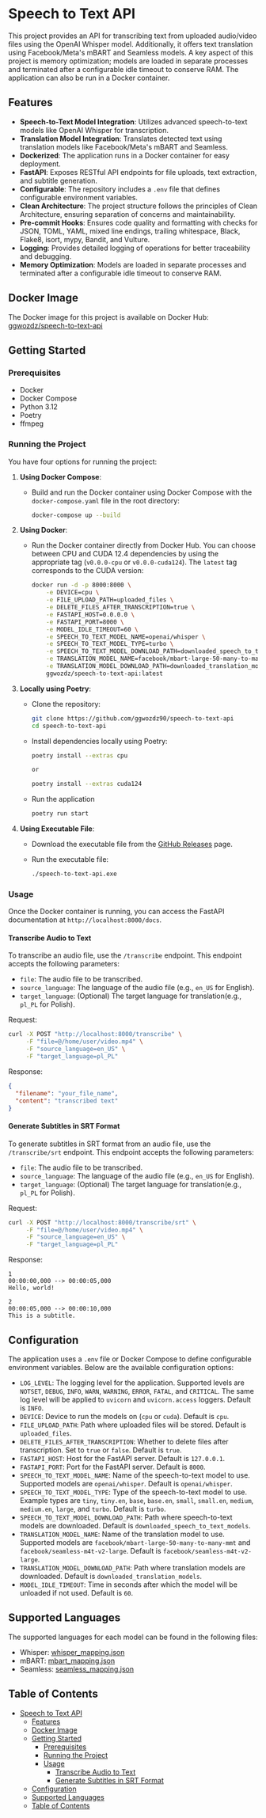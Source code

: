 # Speech to Text API

This project provides an API for transcribing text from uploaded audio/video files using the OpenAI Whisper model. Additionally, it offers text translation using Facebook/Meta's mBART and Seamless models. A key aspect of this project is memory optimization; models are loaded in separate processes and terminated after a configurable idle timeout to conserve RAM. The application can also be run in a Docker container.

## Features

- **Speech-to-Text Model Integration**: Utilizes advanced speech-to-text models like OpenAI Whisper for transcription.
- **Translation Model Integration**: Translates detected text using translation models like Facebook/Meta's mBART and Seamless.
- **Dockerized**: The application runs in a Docker container for easy deployment.
- **FastAPI**: Exposes RESTful API endpoints for file uploads, text extraction, and subtitle generation.
- **Configurable**: The repository includes a `.env` file that defines configurable environment variables.
- **Clean Architecture**: The project structure follows the principles of Clean Architecture, ensuring separation of concerns and maintainability.
- **Pre-commit Hooks**: Ensures code quality and formatting with checks for JSON, TOML, YAML, mixed line endings, trailing whitespace, Black, Flake8, isort, mypy, Bandit, and Vulture.
- **Logging**: Provides detailed logging of operations for better traceability and debugging.
- **Memory Optimization**: Models are loaded in separate processes and terminated after a configurable idle timeout to conserve RAM.

## Docker Image

The Docker image for this project is available on Docker Hub: [ggwozdz/speech-to-text-api](https://hub.docker.com/r/ggwozdz/speech-to-text-api)

## Getting Started

### Prerequisites

- Docker
- Docker Compose
- Python 3.12
- Poetry
- ffmpeg

### Running the Project

You have four options for running the project:

1. **Using Docker Compose**:
    - Build and run the Docker container using Docker Compose with the `docker-compose.yaml` file in the root directory:

        ```sh
        docker-compose up --build
        ```

2. **Using Docker**:
    - Run the Docker container directly from Docker Hub. You can choose between CPU and CUDA 12.4 dependencies by using the appropriate tag (`v0.0.0-cpu` or `v0.0.0-cuda124`). The `latest` tag corresponds to the CUDA version:

        ```sh
        docker run -d -p 8000:8000 \
            -e DEVICE=cpu \
            -e FILE_UPLOAD_PATH=uploaded_files \
            -e DELETE_FILES_AFTER_TRANSCRIPTION=true \
            -e FASTAPI_HOST=0.0.0.0 \
            -e FASTAPI_PORT=8000 \
            -e MODEL_IDLE_TIMEOUT=60 \
            -e SPEECH_TO_TEXT_MODEL_NAME=openai/whisper \
            -e SPEECH_TO_TEXT_MODEL_TYPE=turbo \
            -e SPEECH_TO_TEXT_MODEL_DOWNLOAD_PATH=downloaded_speech_to_text_models \
            -e TRANSLATION_MODEL_NAME=facebook/mbart-large-50-many-to-many-mmt \
            -e TRANSLATION_MODEL_DOWNLOAD_PATH=downloaded_translation_models \
            ggwozdz/speech-to-text-api:latest
        ```

3. **Locally using Poetry**:
    - Clone the repository:

        ```sh
        git clone https://github.com/ggwozdz90/speech-to-text-api
        cd speech-to-text-api
        ```

    - Install dependencies locally using Poetry:

        ```sh
        poetry install --extras cpu

        or

        poetry install --extras cuda124
        ```

    - Run the application

        ```sh
        poetry run start
        ```

4. **Using Executable File**:
    - Download the executable file from the [GitHub Releases](https://github.com/ggwozdz90/speech-to-text-api/releases) page.
    - Run the executable file:

        ```sh
        ./speech-to-text-api.exe
        ```

### Usage

Once the Docker container is running, you can access the FastAPI documentation at `http://localhost:8000/docs`.

#### Transcribe Audio to Text

To transcribe an audio file, use the `/transcribe` endpoint. This endpoint accepts the following parameters:

- `file`: The audio file to be transcribed.
- `source_language`: The language of the audio file (e.g., `en_US` for English).
- `target_language`: (Optional) The target language for translation(e.g., `pl_PL` for Polish).

Request:

```sh
curl -X POST "http://localhost:8000/transcribe" \
     -F "file=@/home/user/video.mp4" \
     -F "source_language=en_US" \
     -F "target_language=pl_PL"
```

Response:

```json
{
  "filename": "your_file_name",
  "content": "transcribed text"
}
```

#### Generate Subtitles in SRT Format

To generate subtitles in SRT format from an audio file, use the `/transcribe/srt` endpoint. This endpoint accepts the following parameters:

- `file`: The audio file to be transcribed.
- `source_language`: The language of the audio file (e.g., `en_US` for English).
- `target_language`: (Optional) The target language for translation(e.g., `pl_PL` for Polish).

Request:

```sh
curl -X POST "http://localhost:8000/transcribe/srt" \
     -F "file=@/home/user/video.mp4" \
     -F "source_language=en_US" \
     -F "target_language=pl_PL"
```

Response:

```plaintext
1
00:00:00,000 --> 00:00:05,000
Hello, world!

2
00:00:05,000 --> 00:00:10,000
This is a subtitle.
```

## Configuration

The application uses a `.env` file or Docker Compose to define configurable environment variables. Below are the available configuration options:

- `LOG_LEVEL`: The logging level for the application. Supported levels are `NOTSET`, `DEBUG`, `INFO`, `WARN`, `WARNING`, `ERROR`, `FATAL`, and `CRITICAL`. The same log level will be applied to `uvicorn` and `uvicorn.access` loggers. Default is `INFO`.
- `DEVICE`: Device to run the models on (`cpu` or `cuda`). Default is `cpu`.
- `FILE_UPLOAD_PATH`: Path where uploaded files will be stored. Default is `uploaded_files`.
- `DELETE_FILES_AFTER_TRANSCRIPTION`: Whether to delete files after transcription. Set to `true` or `false`. Default is `true`.
- `FASTAPI_HOST`: Host for the FastAPI server. Default is `127.0.0.1`.
- `FASTAPI_PORT`: Port for the FastAPI server. Default is `8000`.
- `SPEECH_TO_TEXT_MODEL_NAME`: Name of the speech-to-text model to use. Supported models are `openai/whisper`. Default is `openai/whisper`.
- `SPEECH_TO_TEXT_MODEL_TYPE`: Type of the speech-to-text model to use. Example types are `tiny`, `tiny.en`, `base`, `base.en`, `small`, `small.en`, `medium`, `medium.en`, `large`, and `turbo`. Default is `turbo`.
- `SPEECH_TO_TEXT_MODEL_DOWNLOAD_PATH`: Path where speech-to-text models are downloaded. Default is `downloaded_speech_to_text_models`.
- `TRANSLATION_MODEL_NAME`: Name of the translation model to use. Supported models are `facebook/mbart-large-50-many-to-many-mmt` and `facebook/seamless-m4t-v2-large`. Default is `facebook/seamless-m4t-v2-large`.
- `TRANSLATION_MODEL_DOWNLOAD_PATH`: Path where translation models are downloaded. Default is `downloaded_translation_models`.
- `MODEL_IDLE_TIMEOUT`: Time in seconds after which the model will be unloaded if not used. Default is `60`.

## Supported Languages

The supported languages for each model can be found in the following files:

- Whisper: [whisper_mapping.json](src/assets/mappings/whisper_mapping.json)
- mBART: [mbart_mapping.json](src/assets/mappings/mbart_mapping.json)
- Seamless: [seamless_mapping.json](src/assets/mappings/seamless_mapping.json)

## Table of Contents

- [Speech to Text API](#speech-to-text-api)
  - [Features](#features)
  - [Docker Image](#docker-image)
  - [Getting Started](#getting-started)
    - [Prerequisites](#prerequisites)
    - [Running the Project](#running-the-project)
    - [Usage](#usage)
      - [Transcribe Audio to Text](#transcribe-audio-to-text)
      - [Generate Subtitles in SRT Format](#generate-subtitles-in-srt-format)
  - [Configuration](#configuration)
  - [Supported Languages](#supported-languages)
  - [Table of Contents](#table-of-contents)
